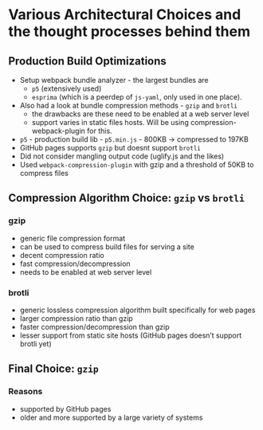 # Various Architectural Choices and the thought processes behind them

## Production Build Optimizations

- Setup webpack bundle analyzer - the largest bundles are
  - `p5` (extensively used)
  - `esprima` (which is a peerdep of `js-yaml`, only used in one place).
- Also had a look at bundle compression methods - `gzip` and `brotli`
  - the drawbacks are these need to be enabled at a web server level
  - support varies in static files hosts. Will be using compression-webpack-plugin for this.
- `p5` - production build lib - `p5.min.js` - 800KB -> compressed to 197KB
- GitHub pages supports `gzip` but doesnt support `brotli`
- Did not consider mangling output code (uglify.js and the likes)
- Used `webpack-compression-plugin` with gzip and a threshold of 50KB to compress files

## Compression Algorithm Choice: `gzip` vs `brotli`

### gzip

- generic file compression format
- can be used to compress build files for serving a site
- decent compression ratio
- fast compression/decompression
- needs to be enabled at web server level

### brotli

- generic lossless compression algorithm built specifically for web pages
- larger compression ratio than gzip
- faster compression/decompression than gzip
- lesser support from static site hosts (GitHub pages doesn’t support brotli yet)

## Final Choice: `gzip`

### Reasons

- supported by GitHub pages
- older and more supported by a large variety of systems
